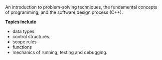 An introduction to problem-solving techniques, the fundamental concepts of programming, and the software design process (C++). 

**Topics include**
* data types
* control structures 
* scope rules 
* functions 
* mechanics of running, testing and debugging.